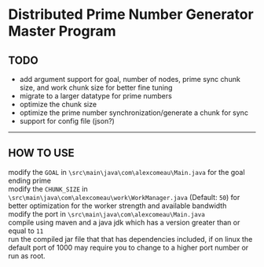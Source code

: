 <h1> Distributed Prime Number Generator Master Program </h1>
<h2>TODO</h2>
<ul>
    <li> add argument support for goal, number of nodes, prime sync chunk size, and work chunk size for better fine tuning
    <li> migrate to a larger datatype for prime numbers
    <li> optimize the chunk size
    <li> optimize the prime number synchronization/generate a chunk for sync
    <li> support for config file (json?)
</ul>
<hr>
<h2> HOW TO USE </h2>
<p>modify the <code>GOAL</code> in <code>\src\main\java\com\alexcomeau\Main.java</code> for the goal ending prime  <br>
modify the <code>CHUNK_SIZE</code> in <code>\src\main\java\com\alexcomeau\work\WorkManager.java</code> (Default: <code>50</code>) for better optimization for the worker strength and available bandwidth <br>
modify the port in <code>\src\main\java\com\alexcomeau\Main.java</code><br>
compile using maven and a java jdk which  has a version greater than or equal to <code>11</code> <br>
run the compiled jar file that that has dependencies included, if on linux the default port of 1000 may require you to change to a higher port number or run as root.


